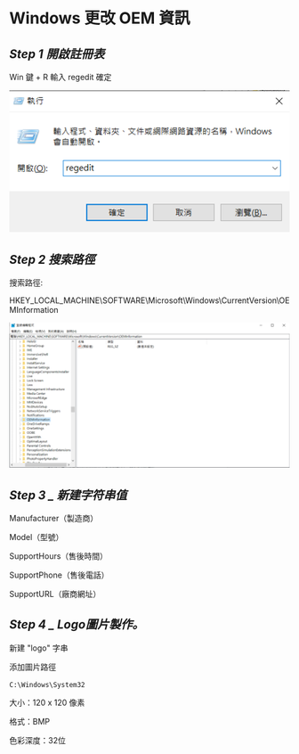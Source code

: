 # Windows 更改 OEM 資訊

## _Step 1 開啟註冊表_

Win 鍵 + R 輸入 regedit 確定

![登入註冊檔](image/OEM1.png)

## _Step 2 搜索路徑_

搜索路徑: 

HKEY_LOCAL_MACHINE\SOFTWARE\Microsoft\Windows\CurrentVersion\OEMInformation

![登入註冊檔](image/OEM2.png)

## _Step 3 _ 新建字符串值_

Manufacturer（製造商）

Model（型號）

SupportHours（售後時間）

SupportPhone（售後電話）

SupportURL（廠商網址）

## _Step 4 _ Logo圖片製作。_

新建 "logo" 字串

添加圖片路徑
```
C:\Windows\System32
```

大小：120 x 120 像素

格式：BMP

色彩深度：32位


